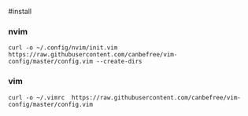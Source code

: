 #install 

### nvim 

`curl -o ~/.config/nvim/init.vim  https://raw.githubusercontent.com/canbefree/vim-config/master/config.vim --create-dirs`

### vim 

`curl -o ~/.vimrc  https://raw.githubusercontent.com/canbefree/vim-config/master/config.vim`

